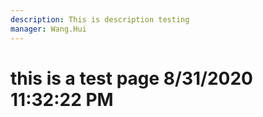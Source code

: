 ```yaml
---
description: This is description testing
manager: Wang.Hui
---
```

# this is a test page 8/31/2020 11:32:22 PM